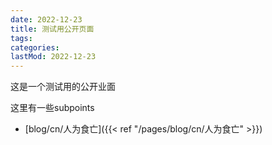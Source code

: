 ```yaml
---
date: 2022-12-23
title: 测试用公开页面
tags:
categories:
lastMod: 2022-12-23
---
```

这是一个测试用的公开业面

这里有一些subpoints

  + [blog/cn/人为食亡]({{< ref "/pages/blog/cn/人为食亡" >}})


